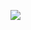 [![](https://jitpack.io/v/hadoken79/jitPackCamelTest.svg)](https://jitpack.io/#hadoken79/jitPackCamelTest)